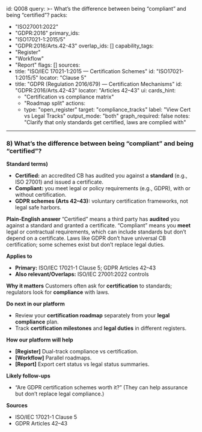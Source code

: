id: Q008
query: >-
  What’s the difference between being “compliant” and being “certified”?
packs:
  - "ISO27001:2022"
  - "GDPR:2016"
primary_ids:
  - "ISO17021-1:2015/5"
  - "GDPR:2016/Arts.42-43"
overlap_ids: []
capability_tags:
  - "Register"
  - "Workflow"
  - "Report"
flags: []
sources:
  - title: "ISO/IEC 17021-1:2015 — Certification Schemes"
    id: "ISO17021-1:2015/5"
    locator: "Clause 5"
  - title: "GDPR (Regulation 2016/679) — Certification Mechanisms"
    id: "GDPR:2016/Arts.42-43"
    locator: "Articles 42–43"
ui:
  cards_hint:
    - "Certification vs compliance matrix"
    - "Roadmap split"
  actions:
    - type: "open_register"
      target: "compliance_tracks"
      label: "View Cert vs Legal Tracks"
output_mode: "both"
graph_required: false
notes: "Clarify that only standards get certified, laws are complied with"
---
### 8) What’s the difference between being “compliant” and being “certified”?

**Standard terms)**
- **Certified:** an accredited CB has audited you against a **standard** (e.g., ISO 27001) and issued a certificate.
- **Compliant:** you meet legal or policy requirements (e.g., GDPR), with or without certification.
- **GDPR schemes (Arts 42–43):** voluntary certification frameworks, not legal safe harbors.

**Plain-English answer**
“Certified” means a third party has **audited** you against a standard and granted a certificate. “Compliant” means you **meet** legal or contractual requirements, which can include standards but don’t depend on a certificate. Laws like GDPR don’t have universal CB certification; some schemes exist but don’t replace legal duties.

**Applies to**
- **Primary:** ISO/IEC 17021-1 Clause 5; GDPR Articles 42–43
- **Also relevant/Overlaps:** ISO/IEC 27001:2022 controls

**Why it matters**
Customers often ask for **certification** to standards; regulators look for **compliance** with laws.

**Do next in our platform**
- Review your **certification roadmap** separately from your **legal compliance** plan.
- Track **certification milestones** and **legal duties** in different registers.

**How our platform will help**
- **[Register]** Dual-track compliance vs certification.
- **[Workflow]** Parallel roadmaps.
- **[Report]** Export cert status vs legal status summaries.

**Likely follow-ups**
- “Are GDPR certification schemes worth it?” (They can help assurance but don’t replace legal compliance.)

**Sources**
- ISO/IEC 17021-1 Clause 5
- GDPR Articles 42–43
